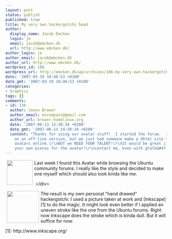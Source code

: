 ```yaml
---
layout: post
status: publish
published: true
title: My very own hackergotchi head
author:
  display_name: Jacob Emcken
  login: je
  email: jacob@emcken.dk
  url: http://www.emcken.dk/
author_login: je
author_email: jacob@emcken.dk
author_url: http://www.emcken.dk/
wordpress_id: 186
wordpress_url: http://emcken.dk/wp/archives/186-my-very-own-hackergotchi-head.html
date: '2007-03-19 10:46:53 +0100'
date_gmt: '2007-03-19 10:46:53 +0100'
categories:
- Graphics
tags: []
comments:
- id: 136
  author: Jason Brower
  author_email: encompass@gmail.com
  author_url: brower.homelinux.org
  date: '2007-06-13 15:30:34 +0200'
  date_gmt: '2007-06-13 14:30:34 +0200'
  content: "Thanks for using our avatar stuff!  I started the forum.  I am working
    on an off-line version, but we just had someone make a dhtml site to do the the
    avatars online.\r\nBUT we NEED YOUR TALENT!\r\nIt would be great if you added
    your own pieces for the avatar!\r\ncontact me, even with gtalk&#47;jabber\r\nencompass@gmail.com"
---
```

<p><img width='80' height='77' style="float: left;border: 0px;padding-left: 5px;padding-right: 5px" src="&#47;weblog&#47;uploads&#47;ubuntu_forum_avatar.gif" alt="" &#47;>Last week I found this Avatar while browsing the Ubuntu community forums.  I really like the style and decided to make one myself which should also look kinda like me.
<div>&nbsp;<&#47;div></p>
<p><img width='100' height='100' style="float: left;border: 0px;padding-left: 5px;padding-right: 5px" src="&#47;weblog&#47;uploads&#47;hackergotchi.png" alt="" &#47;>The result is my own personal "hand drawed" hackergotchi. I used a picture taken at work and [Inkscape][1] to do the magic. It might look even better if I applied an uneven stroke like the one from the Ubuntu forums. Right now Inkscape does the stroke which is kinda dull. But it will suffice for now.</p>
<p>[1]: http:&#47;&#47;www.inkscape.org&#47;</p>
